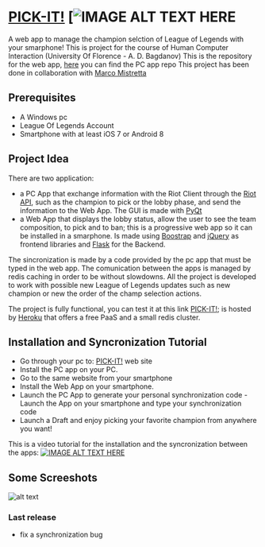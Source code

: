 # [PICK-IT!] [![IMAGE ALT TEXT HERE](https://github.com/ganjiro/lol_picker_web_app/blob/master/logo.png?raw=true)

A web app to manage the champion selction of League of Legends with your smarphone! This is project for the course of Human Computer Interaction (University Of Florence - A. D. Bagdanov)
This is the repository for the web app, [here] you can find the PC app repo
This project has been done in collaboration with [Marco Mistretta]

## Prerequisites
- A Windows pc 
- League Of Legends Account
- Smartphone with at least iOS 7 or Android 8

## Project Idea
There are two application: 
- a PC App that exchange information with the Riot Client through the [Riot API], such as the champion to pick or the lobby phase, and send the information to the Web App. The GUI is made with [PyQt]
- a Web App that displays the lobby status, allow the user to see the team composition, to pick and to ban; this is a progressive web app so it can be installed in a smarphone. Is made using [Boostrap] and [jQuery] as frontend libraries and [Flask] for the Backend.

The sincronization is made by a code provided by the pc app that must be typed in the web app.
The comunication between the apps is managed by redis caching in order to be without slowdowns.
All the project is developed to work with possible new League of Legends updates such as new champion or new the order of the champ selection actions.


The project is fully functional, you can test it at this link [PICK-IT!]; is hosted by [Heroku] that offers a free PaaS and a small redis cluster. 

## Installation and Syncronization Tutorial
- Go through your pc to: [PICK-IT!] web site
- Install the PC app on your PC.
- Go to the same website from your smartphone
- Install the Web App on your smartphone.
- Launch the PC App to generate your personal synchronization code
 -Launch the App on your smartphone and type your synchronization code
- Launch a Draft and enjoy picking your favorite champion from anywhere you want!

This is a video tutorial for the installation and the syncronization between the apps:
[![IMAGE ALT TEXT HERE](https://img.youtube.com/vi/Kg2rtYsNS5E/0.jpg)](https://www.youtube.com/watch?v=Kg2rtYsNS5E)


## Some Screeshots

<!-- commento ![alt text](https://github.com/ganjiro/lol_picker_web_app/screenshots/full_page.png?raw=true)
 -->
![alt text](https://github.com/ganjiro/lol_picker_web_app/blob/master/screenshots/full_page.png?raw=true) 





### Last release
- fix a synchronization bug  

[Riot API]: <https://developer.riotgames.com/>
[PICK-IT!]: <https://lol-pick-it.herokuapp.com/>
[here]: <https://github.com/marcomistretta/lol_picker_pc_app>
[Marco Mistretta]: <https://github.com/marcomistretta>
[Heroku]: <https://www.heroku.com>
[Flask]: <https://flask.palletsprojects.com/>
[Boostrap]: <https://getbootstrap.com/>
[PyQt]: <https://doc.qt.io/qtforpython/>
[jQuery]: <https://jquery.com/>
